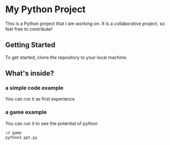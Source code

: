 # My Python Project
This is a Python project that I am working on. It is a collaborative project, so feel free to contribute!
## Getting Started
To get started, clone the repository to your local machine.
## What's inside?
### a simple code example
You can run it as first experience
### a game example
You can run it to see the potential of python
```sh
cd game 
python3 ppt.py
```
